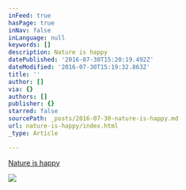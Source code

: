 ```yaml
---
inFeed: true
hasPage: true
inNav: false
inLanguage: null
keywords: []
description: Nature is happy
datePublished: '2016-07-30T15:20:19.492Z'
dateModified: '2016-07-30T15:19:32.863Z'
title: ''
author: []
via: {}
authors: []
publisher: {}
starred: false
sourcePath: _posts/2016-07-30-nature-is-happy.md
url: nature-is-happy/index.html
_type: Article

---
```

[Nature is happy][0]

[][0]
![](https://the-grid-user-content.s3-us-west-2.amazonaws.com/7261d887-eaaa-4edc-8a1f-0109be099b88.jpg)

[0]: https://thegrid.ai/nature-is-happy/nature-is-happy/